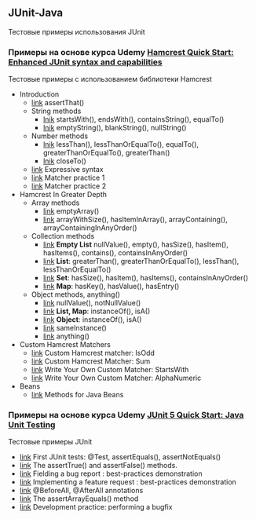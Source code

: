 ## JUnit-Java
Тестовые примеры использования JUnit

### Примеры на основе курса Udemy [Hamcrest Quick Start: Enhanced JUnit syntax and capabilities](https://www.udemy.com/course/hamcrest/learn/lecture/22166184?start=0#overview)
Тестовые примеры с использованием библиотеки Hamcrest
* Introduction
  * [link](src/Udemi/Hamcrest_Quick_start/part01_Introduction/practice01_AssertThat_EqualsTo_methods/AssertThat_EqualsTo.java) assertThat()
  * String methods
      * [lnik](src/Udemi/Hamcrest_Quick_start/part01_Introduction/practice02_String_methods/Theory01_startsWith_endsWith_containsString_equalTo.java) startsWith(), endsWith(), containsString(), equalTo()
      * [lnik](src/Udemi/Hamcrest_Quick_start/part01_Introduction/practice02_String_methods/Theory02_emptyString_blankString_nullString.java) emptyString(), blankString(), nullString()
  * Number methods
      * [lnik](src/Udemi/Hamcrest_Quick_start/part01_Introduction/practice03_Number_methods/Theory01_lessThan_etc.java) lessThan(), lessThanOrEqualTo(), equalTo(), greaterThanOrEqualTo(), greaterThan()
      * [lnik](src/Udemi/Hamcrest_Quick_start/part01_Introduction/practice03_Number_methods/Theory02_closeTo.java) closeTo()
  * [link](src/Udemi/Hamcrest_Quick_start/part01_Introduction/practice04_Expressive_syntax/Theory01_is_not_equalTo.java) Expressive syntax
  * [link](src/Udemi/Hamcrest_Quick_start/part01_Introduction/practice05_Matcher_practice1/RideEligible.java) Matcher practice 1
  * [link](src/Udemi/Hamcrest_Quick_start/part01_Introduction/practice06_Matcher_practice2/ThermometerAccuracy.java) Matcher practice 2
* Hamcrest In Greater Depth
  * Array methods
    * [link](src/Udemi/Hamcrest_Quick_start/part02_Hamcrest_In_Greater_Depth/practice07_Array_methods/Theory1_emptyArray.java) emptyArray()
    * [link](src/Udemi/Hamcrest_Quick_start/part02_Hamcrest_In_Greater_Depth/practice07_Array_methods/Theory2_arrayWithSize_etc.java) arrayWithSize(), hasItemInArray(), arrayContaining(), arrayContainingInAnyOrder()
  * Collection methods
    * [link](src/Udemi/Hamcrest_Quick_start/part02_Hamcrest_In_Greater_Depth/practice08_Collection_methods/Theory1_lists_empty_hasItem_etc.java) **Empty List** nullValue(), empty(), hasSize(), hasItem(), hasItems(), contains(), containsInAnyOrder()
    * [link](src/Udemi/Hamcrest_Quick_start/part02_Hamcrest_In_Greater_Depth/practice08_Collection_methods/Theory2_lists_anyOrder.java) **List**: greaterThan(), greaterThanOrEqualTo(), lessThan(), lessThanOrEqualTo()
    * [link](src/Udemi/Hamcrest_Quick_start/part02_Hamcrest_In_Greater_Depth/practice08_Collection_methods/Theory3_sets.java) **Set**: hasSize(), hasItem(), hasItems(), containsInAnyOrder()
    * [link](src/Udemi/Hamcrest_Quick_start/part02_Hamcrest_In_Greater_Depth/practice08_Collection_methods/Theory4_maps_anEmptyMap_etc.java) **Map**: hasKey(), hasValue(), hasEntry()
  * Object methods, anything()
    * [link](src/Udemi/Hamcrest_Quick_start/part02_Hamcrest_In_Greater_Depth/practice09_Object_methods_and_Anything/Theory1_nullValue_notNullValue.java) nullValue(), notNullValue()
    * [link](src/Udemi/Hamcrest_Quick_start/part02_Hamcrest_In_Greater_Depth/practice09_Object_methods_and_Anything/Theory2_instanceOf_isA.java) **List, Map**: instanceOf(), isA()
    * [link](src/Udemi/Hamcrest_Quick_start/part02_Hamcrest_In_Greater_Depth/practice09_Object_methods_and_Anything/Theory3_instanceOf_isA.java) **Object**: instanceOf(), isA()
    * [link](src/Udemi/Hamcrest_Quick_start/part02_Hamcrest_In_Greater_Depth/practice09_Object_methods_and_Anything/Theory4_sameInstance.java) sameInstance()
    * [link](src/Udemi/Hamcrest_Quick_start/part02_Hamcrest_In_Greater_Depth/practice09_Object_methods_and_Anything/Theory5_anything.java) anything()
* Custom Hamcrest Matchers
  * [link](src/Udemi/Hamcrest_Quick_start/part03_Custom_Hamcrest_Matchers/practice11_custom_matchers_IsOdd) Custom Hamcrest matcher: IsOdd
  * [link](src/Udemi/Hamcrest_Quick_start/part03_Custom_Hamcrest_Matchers/practice12_custom_matchers_Sum) Custom Hamcrest Matcher: Sum
  * [link](src/Udemi/Hamcrest_Quick_start/part03_Custom_Hamcrest_Matchers/practice13_custom_matchers_StartsWith) Write Your Own Custom Matcher: StartsWith
  * [link](src/Udemi/Hamcrest_Quick_start/part03_Custom_Hamcrest_Matchers/practice14_custom_matchers_AlphaNumeric) Write Your Own Custom Matcher: AlphaNumeric
* Beans
  * [link](src/Udemi/Hamcrest_Quick_start/part04_Beans/practice15_beans/) Methods for Java Beans

### Примеры на основе курса Udemy [JUnit 5 Quick Start: Java Unit Testing](https://www.udemy.com/course/junit-quick-start-for-beginners-java-unit-testing/learn/lecture/18764200?start=0#overview)
Тестовые примеры JUnit
* [link](src/Udemi/JUnit5_Quick_Start/practice1_assertEqual_assetNotEqual/) First JUnit tests: @Test,
assertEquals(), assertNotEquals()
* [link](src/Udemi/JUnit5_Quick_Start/practice2_assertTrue_assertFalse/) The assertTrue() and assertFalse()
methods.
* [link](src/Udemi/JUnit5_Quick_Start/practice3_bugFix_practice/) Fielding a bug report : best-practices
demonstration
* [link](src/Udemi/JUnit5_Quick_Start/practice4_future_request_tdd/) Implementing a feature request :
best-practices demonstration
* [link](src/Udemi/JUnit5_Quick_Start/practice5_beforeAll_afterAll/) @BeforeAll, @AfterAll annotations
* [link](src/Udemi/JUnit5_Quick_Start/practice6_assertArrayEquals/) The assertArrayEquals() method
* [link](src/Udemi/JUnit5_Quick_Start/practice7_bugFix/) Development practice: performing a
bugfix